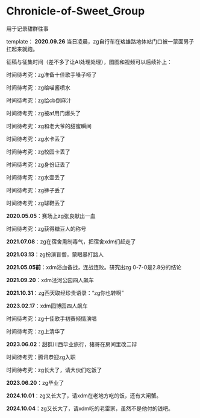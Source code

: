 # Chronicle-of-Sweet_Group

用于记录甜群往事

template： **2020.09.26** 当日凌晨，zg自行车在珞雄路地体站门口被一蒙面男子扛起来就跑。

征稿与征集时间（差不多了让AI处理处理），图图和视频可以后续补上：

时间待考究：zg准备十佳歌手嗓子哑了

时间待考究：zg给喵酱喷水

时间待考究：zg给cb倒麻汁

时间待考究：zg被af用门爆头了

时间待考究：zg和老大爷的甜蜜瞬间

时间待考究：zg水卡丢了

时间待考究：zg校园卡丢了

时间待考究：zg身份证丢了

时间待考究：zg水壶丢了

时间待考究：zg裤子丢了

时间待考究：zg球鞋丢了

**2020.05.05**：赛场上zg张良献出一血

时间待考究：zg获得糖豆人的称号

**2021.07.08**：zg在宿舍熏制毒气，把宿舍xdm们赶走了

**2021.03.13**：zg扮演盲僧，蒙眼暴打路人

**2021.05.05前**：xdm浴血备战，连战连败。研究出zg 0-7-0是2.8分的结论

**2021.09.20**：xdm泾河公园四人飙车

**2021.10.31**：zg西天取经珍贵语录：“zg你也转啊”

**2023.02.17**：xdm园博园四人飙车

时间待考究：zg十佳歌手初赛倾情演唱

时间待考究：zg上清华了

**2023.06.02**：甜群川西毕业旅行，猪哥在房间里改二辩

时间待考究：腾讯恭迎zg入职

时间待考究：zg长大了，请大伙们吃饭了

**2023.06.20**：zg毕业了

**2024.10.01**：zg又长大了，请xdm在老地方吃的饭，还有大闸蟹。

**2024.10.04**：zg又长大了，请xdm吃的老雷家，虽然不是他付的钱吧。
